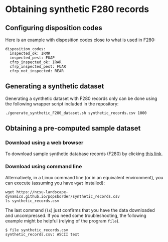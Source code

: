 # Obtaining synthetic F280 records

## Configuring disposition codes

Here is an example with disposition codes close to what is used in F280:

```
disposition_codes:
  inspected_ok: IRMR
  inspected_pest: FUAP
  cfrp_inspected_ok: IRAR
  cfrp_inspected_pest: FUAR
  cfrp_not_inspected: REAR
```

## Generating a synthetic dataset

Generating a synthetic dataset with F280 records only can be done using
the following wrapper script included in the repository:

```
./generate_synthetic_F280_dataset.sh synthetic_records.csv 1000
```

## Obtaining a pre-computed sample dataset

### Download using a web browser

To download sample synthetic database records (F280)
by clicking [this link](https://ncsu-landscape-dynamics.github.io/popsborder/synthetic_records.csv).

### Download using command line

Alternatively, in a Linux command line (or in an equivalent environment),
you can execute (assuming you have `wget` installed):

```
wget https://ncsu-landscape-dynamics.github.io/popsborder/synthetic_records.csv
ls synthetic_records.csv
```

The last command (`ls`) just confirms that you have the data downloaded
and uncompressed. If you need some troubleshooting,
the following example might be helpful (relying of the program `file`).

```
$ file synthetic_records.csv
synthetic_records.csv: ASCII text
```
